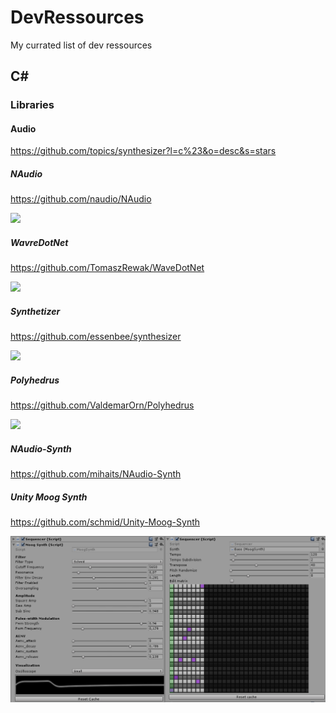 # DevRessources
My currated list of dev ressources

## C#
### Libraries
#### Audio
https://github.com/topics/synthesizer?l=c%23&o=desc&s=stars
##### NAudio
https://github.com/naudio/NAudio

![](https://github.com/naudio/NAudio/blob/master/naudio-logo.png)
##### WavreDotNet
https://github.com/TomaszRewak/WaveDotNet

![](https://repository-images.githubusercontent.com/174710616/65588680-7b3e-11e9-8584-8ac66c7634d9)

##### Synthetizer
https://github.com/essenbee/synthesizer

![](https://user-images.githubusercontent.com/7979108/60399119-fc5e2880-9b57-11e9-8eaf-8633c807bdb2.png)

##### Polyhedrus
https://github.com/ValdemarOrn/Polyhedrus

![](https://github.com/ValdemarOrn/Polyhedrus/blob/master/Polyhedrus.png)

##### NAudio-Synth
https://github.com/mihaits/NAudio-Synth

##### Unity Moog Synth
https://github.com/schmid/Unity-Moog-Synth

![](https://github.com/schmid/MoogSynth/blob/master/screenshot.png)
